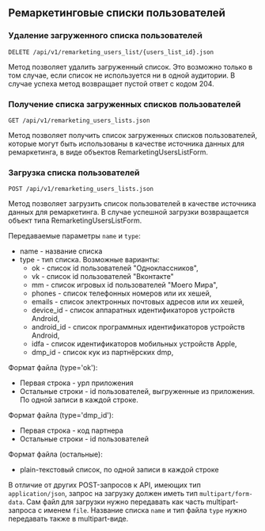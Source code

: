 ## Ремаркетинговые списки пользователей


### Удаление загруженного списка пользователей
`DELETE /api/v1/remarketing_users_list/{users_list_id}.json`

Метод позволяет удалить загруженный список. Это возможно только в
том случае, если список не используется ни в одной аудитории. В случае
успеха метод возвращает пустой ответ с кодом 204.


### Получение списка загруженных списков пользователей
`GET /api/v1/remarketing_users_lists.json`

Метод позволяет получить список загруженных списков пользователей, которые
могут быть использованы в качестве источника данных для ремаркетинга, в
виде объектов RemarketingUsersListForm.


### Загрузка списка пользователей
`POST /api/v1/remarketing_users_lists.json`

Метод позволяет загрузить список пользователей в качестве источника данных
для ремаркетинга. В случае успешной загрузки возвращается объект типа
RemarketingUsersListForm.

Передаваемые параметры `name` и `type`:

* name - название списка
* type - тип списка. Возможные варианты:
    * ok - список id пользователей "Одноклассников",
    * vk - список id пользователей "Вконтакте"
    * mm - список игровых id пользователей "Моего Мира",
    * phones - список телефонных номеров или их хешей,
    * emails - список электронных почтовых адресов или их хешей,
    * device_id - список аппаратных идентификаторов устройств Android,
    * android_id - список программных идентификаторов устройств Android,
    * idfa - список идентификаторов мобильных устройств Apple,
    * dmp_id - список кук из партнёрских dmp,

Формат файла (type='ok'):

* Первая строка - урл приложения
* Остальные строки - id пользователей, выгруженные из приложения.
    По одной записи в каждой строке.

Формат файла (type='dmp_id'):

* Первая строка - код партнера
* Остальные строки - id пользователей

Формат файла (остальные):

* plain-текстовый список, по одной записи в каждой строке

В отличие от других POST-запросов к API, имеющих тип `application/json`,
запрос на загрузку должен иметь тип `multipart/form-data`.
Сам файл для загрузки нужно передавать как часть multipart-запроса
с именем `file`. Название списка `name` и тип файла `type` нужно передавать
также в multipart-виде.

